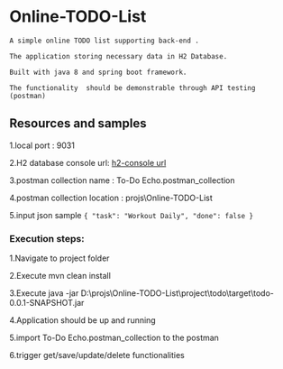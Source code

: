 # Online-TODO-List
`A simple online TODO list supporting back-end .`

`The application storing necessary data in H2 Database.`

`Built with java 8 and spring boot framework. `

`The functionality  should be demonstrable through API testing (postman)`



## Resources and samples

1.local port : 9031

2.H2 database console url: [h2-console url](http://localhost:9031/api/todoItems/h2-console)

3.postman collection name     : To-Do Echo.postman_collection

4.postman collection location : projs\Online-TODO-List

5.input json sample
    `{
    "task": "Workout Daily",
    "done": false
    }`


### Execution steps:

1.Navigate to project folder

2.Execute mvn clean install

3.Execute java -jar D:\projs\Online-TODO-List\project\todo\target\todo-0.0.1-SNAPSHOT.jar

4.Application should be up and running

5.import To-Do Echo.postman_collection to the postman

6.trigger get/save/update/delete functionalities
